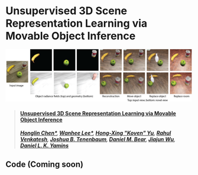 # Unsupervised 3D Scene Representation Learning via Movable Object Inference

![alt text](https://github.com/neuroailab/MORF/blob/c823e4bee4740fd3f4994610dd437a67c0b2e835/assets/teaser.png)

> #### [Unsupervised 3D Scene Representation Learning via Movable Object Inference](https://openreview.net/pdf?id=1QjCzP0KIw)
> ##### [Honglin Chen*](https://web.stanford.edu/~honglinc/), [Wanhee Lee*](https://neuroailab.stanford.edu/people.html), [Hong-Xing "Koven" Yu](https://kovenyu.com/), [Rahul Venkatesh](https://rahulvenkk.github.io/), [Joshua B. Tenenbaum](https://web.mit.edu/cocosci/josh.html), [Daniel M. Bear](https://neuroscience.stanford.edu/people/daniel-bear), [Jiajun Wu](https://jiajunwu.com/), [Daniel L. K. Yamins](https://stanford.edu/~yamins/)

## Code (Coming soon)
